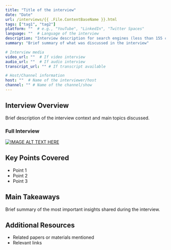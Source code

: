 ```yaml
---
title: "Title of the interview" 
date: "Date"
url: /interviews/{{ .File.ContentBaseName }}.html
tags: ["tag1", "tag2"]
platform: ""  # e.g., "YouTube", "LinkedIn", "Twitter Spaces"
language: ""  # Language of the interview
description: "Interview description for search engines (less than 155 characters)" 
summary: "Brief summary of what was discussed in the interview"

# Interview media
video_url: ""  # If video interview
audio_url: ""  # If audio interview
transcript_url: "" # If transcript available

# Host/Channel information
host: ""  # Name of the interviewer/host
channel: "" # Name of the channel/show
---
```


## Interview Overview

Brief description of the interview context and main topics discussed.

### Full Interview

[![IMAGE ALT TEXT HERE](https://img.youtube.com/vi/YOUTUBE_VIDEO_ID_HERE/0.jpg)](https://www.youtube.com/watch?v=YOUTUBE_VIDEO_ID_HERE)

## Key Points Covered

- Point 1
- Point 2
- Point 3

## Main Takeaways

Brief summary of the most important insights shared during the interview.

## Additional Resources

- Related papers or materials mentioned
- Relevant links